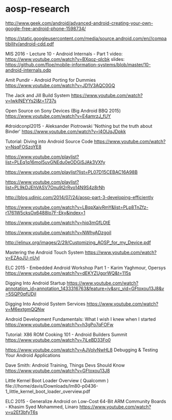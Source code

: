 # aosp-research


http://www.geek.com/android/advanced-android-creating-your-own-google-free-android-phone-1598734/

https://static.googleusercontent.com/media/source.android.com/en//compatibility/android-cdd.pdf


MIS 2016 - Lecture 10 - Android Internals - Part 1
video:  https://www.youtube.com/watch?v=BXqoz-qIcbk
slides: https://github.com/floe/mobile-information-systems/blob/master/10-android-internals.odp


Amit Pundir - Android Porting for Dummies
https://www.youtube.com/watch?v=JD1V3AQC0GQ

The Jack and Jill Build System
https://www.youtube.com/watch?v=IwklNEYYs2I&t=1737s

Open Source on Sony Devices (Big Android BBQ 2015)
https://www.youtube.com/watch?v=E4amrzJ_fUY


#droidconpl2015 - Aleksander Piotrowski 'Nothing but the truth about Binder'
https://www.youtube.com/watch?v=l4OlJqJDpkk

Tutorial: Diving into Android Source Code
https://www.youtube.com/watch?v=NsqFOSzoYE8


https://www.youtube.com/playlist?list=PLEq1q16moI5uvGNEdu0eODGiSJAk3VXfy

https://www.youtube.com/playlist?list=PL07D15CEBAC16A98B

https://www.youtube.com/playlist?list=PL9kDJEhVASV7Onu9l2rRvo14N9S4z8rNh

http://blog.udinic.com/2014/07/24/aosp-part-3-developing-efficiently


https://www.youtube.com/watch?v=LBqpXaivRmY&list=PLp8TnZfz-r1761W5cksOx6488Io7F-Eky&index=1

https://www.youtube.com/watch?v=hiq3mGfLOtE

https://www.youtube.com/watch?v=NWhyADzgoiI

http://elinux.org/images/2/29/Customizing_AOSP_for_my_Device.pdf

Mastering the Android Touch System
https://www.youtube.com/watch?v=EZAoJU-nUyI



ELC 2015 - Embedded Android Workshop Part 1 - Karim Yaghmour, Opersys
https://www.youtube.com/watch?v=dEKYZUgorWQ&t=115s



Digging Into Android Startup
https://www.youtube.com/watch?annotation_id=annotation_1433316763&feature=iv&src_vid=GFtoxou13J8&v=5SQP0qfUDjI


Digging Into Android System Services
https://www.youtube.com/watch?v=M6extgmQQNw

Android Development Fundamentals: What I wish I knew when I started
https://www.youtube.com/watch?v=h3gPo7qFOFw

Tutorial: X86 ROM Cooking 101 - Android Builders Summit
https://www.youtube.com/watch?v=7iLeBD33Fo0


https://www.youtube.com/watch?v=AJVolvNwHL8
Debugging & Testing Your Android Applications


Dave Smith: Android Training, Things Devs Should Know
https://www.youtube.com/watch?v=GFtoxou13J8

Little Kernel Boot Loader Overview ( Qualcomm )
file:///home/davis/Downloads/lm80-p0436-1_little_kernel_boot_loader_overview.pdf


ELC 2015 - Generalize Android on Low-Cost 64-Bit ARM Community Boards - Khasim Syed Mohammed, Linaro
https://www.youtube.com/watch?v=u2Ef3bfyT6s
